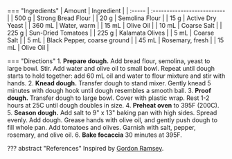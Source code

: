=== "Ingredients"
    | Amount | Ingredient                  |
    | :----- | :-------------------------- |
    | 500 g  | Strong Bread Flour          |
    | 20 g   | Semolina Flour              |
    | 15 g   | Active Dry Yeast            |
    | 360 mL | Water, warm                 |
    | 15 mL  | Olive Oil                   |
    | 10 mL  | Coarse Salt                 |
    | 225 g  | Sun-Dried Tomatoes          |
    | 225 g  | Kalamata Olives             |
    | 5 mL   | Coarse Salt                 |
    | 5 mL   | Black Pepper, coarse ground |
    | 45 mL  | Rosemary, fresh             |
    | 15 mL  | Olive Oil                   |

=== "Directions"
    1. **Prepare dough.** Add bread flour, semolina, yeast to large bowl. Stir. Add water and olive oil to small bowl. Repeat until dough starts to hold together: add 60 mL oil and water to flour mixture and stir with hands.
    2. **Knead dough.** Transfer dough to stand mixer. Gently knead 5 minutes with dough hook until dough resembles a smooth ball.
    3. **Proof dough.** Transfer dough to large bowl. Cover with plastic wrap. Rest 1-2 hours at 25C until dough doubles in size.
    4. **Preheat oven** to 395F (200C).
    5. **Season dough.** Add salt to 9" x 13" baking pan with high sides. Spread evenly. Add dough. Grease hands with olive oil, and gently push dough to fill whole pan. Add tomatoes and olives. Garnish with salt, pepper, rosemary, and olive oil.
    6. **Bake focaccia** 30 minutes at 395F.


??? abstract "References"
    Inspired by [Gordon Ramsey](https://www.youtube.com/watch?v=WR1MDeP-qSc).
